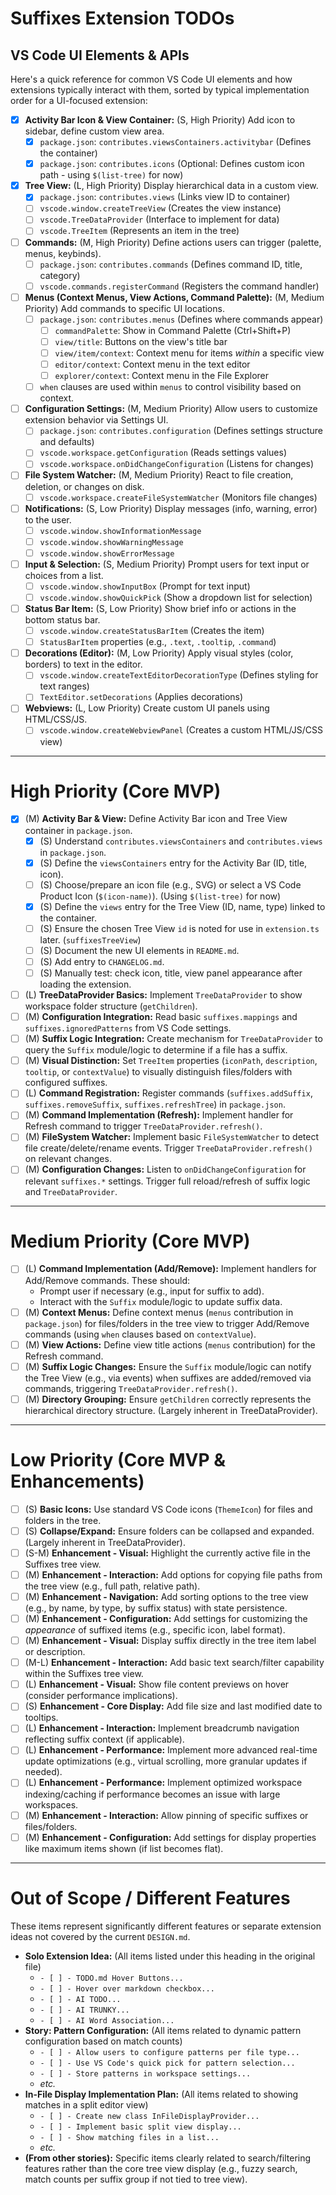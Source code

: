 # Suffixes Extension TODOs

## VS Code UI Elements & APIs

Here's a quick reference for common VS Code UI elements and how extensions typically interact with them, sorted by typical implementation order for a UI-focused extension:

- [x] **Activity Bar Icon & View Container:** (S, High Priority) Add icon to sidebar, define custom view area.
  - [x] `package.json`: `contributes.viewsContainers.activitybar` (Defines the container)
  - [x] `package.json`: `contributes.icons` (Optional: Defines custom icon path - using `$(list-tree)` for now)
- [x] **Tree View:** (L, High Priority) Display hierarchical data in a custom view.
  - [x] `package.json`: `contributes.views` (Links view ID to container)
  - [ ] `vscode.window.createTreeView` (Creates the view instance)
  - [ ] `vscode.TreeDataProvider` (Interface to implement for data)
  - [ ] `vscode.TreeItem` (Represents an item in the tree)
- [ ] **Commands:** (M, High Priority) Define actions users can trigger (palette, menus, keybinds).
  - [ ] `package.json`: `contributes.commands` (Defines command ID, title, category)
  - [ ] `vscode.commands.registerCommand` (Registers the command handler)
- [ ] **Menus (Context Menus, View Actions, Command Palette):** (M, Medium Priority) Add commands to specific UI locations.
  - [ ] `package.json`: `contributes.menus` (Defines where commands appear)
    - [ ] `commandPalette`: Show in Command Palette (Ctrl+Shift+P)
    - [ ] `view/title`: Buttons on the view's title bar
    - [ ] `view/item/context`: Context menu for items _within_ a specific view
    - [ ] `editor/context`: Context menu in the text editor
    - [ ] `explorer/context`: Context menu in the File Explorer
  - [ ] `when` clauses are used within `menus` to control visibility based on context.
- [ ] **Configuration Settings:** (M, Medium Priority) Allow users to customize extension behavior via Settings UI.
  - [ ] `package.json`: `contributes.configuration` (Defines settings structure and defaults)
  - [ ] `vscode.workspace.getConfiguration` (Reads settings values)
  - [ ] `vscode.workspace.onDidChangeConfiguration` (Listens for changes)
- [ ] **File System Watcher:** (M, Medium Priority) React to file creation, deletion, or changes on disk.
  - [ ] `vscode.workspace.createFileSystemWatcher` (Monitors file changes)
- [ ] **Notifications:** (S, Low Priority) Display messages (info, warning, error) to the user.
  - [ ] `vscode.window.showInformationMessage`
  - [ ] `vscode.window.showWarningMessage`
  - [ ] `vscode.window.showErrorMessage`
- [ ] **Input & Selection:** (S, Medium Priority) Prompt users for text input or choices from a list.
  - [ ] `vscode.window.showInputBox` (Prompt for text input)
  - [ ] `vscode.window.showQuickPick` (Show a dropdown list for selection)
- [ ] **Status Bar Item:** (S, Low Priority) Show brief info or actions in the bottom status bar.
  - [ ] `vscode.window.createStatusBarItem` (Creates the item)
  - [ ] `StatusBarItem` properties (e.g., `.text`, `.tooltip`, `.command`)
- [ ] **Decorations (Editor):** (M, Low Priority) Apply visual styles (color, borders) to text in the editor.
  - [ ] `vscode.window.createTextEditorDecorationType` (Defines styling for text ranges)
  - [ ] `TextEditor.setDecorations` (Applies decorations)
- [ ] **Webviews:** (L, Low Priority) Create custom UI panels using HTML/CSS/JS.
  - [ ] `vscode.window.createWebviewPanel` (Creates a custom HTML/JS/CSS view)

---

# High Priority (Core MVP)

- [x] (M) **Activity Bar & View:** Define Activity Bar icon and Tree View container in `package.json`.
  - [x] (S) Understand `contributes.viewsContainers` and `contributes.views` in `package.json`.
  - [x] (S) Define the `viewsContainers` entry for the Activity Bar (ID, title, icon).
  - [ ] (S) Choose/prepare an icon file (e.g., SVG) or select a VS Code Product Icon (`$(icon-name)`). (Using `$(list-tree)` for now)
  - [x] (S) Define the `views` entry for the Tree View (ID, name, type) linked to the container.
  - [ ] (S) Ensure the chosen Tree View `id` is noted for use in `extension.ts` later. (`suffixesTreeView`)
  - [ ] (S) Document the new UI elements in `README.md`.
  - [ ] (S) Add entry to `CHANGELOG.md`.
  - [ ] (S) Manually test: check icon, title, view panel appearance after loading the extension.
- [ ] (L) **TreeDataProvider Basics:** Implement `TreeDataProvider` to show workspace folder structure (`getChildren`).
- [ ] (M) **Configuration Integration:** Read basic `suffixes.mappings` and `suffixes.ignoredPatterns` from VS Code settings.
- [ ] (M) **Suffix Logic Integration:** Create mechanism for `TreeDataProvider` to query the `Suffix` module/logic to determine if a file has a suffix.
- [ ] (M) **Visual Distinction:** Set `TreeItem` properties (`iconPath`, `description`, `tooltip`, or `contextValue`) to visually distinguish files/folders with configured suffixes.
- [ ] (L) **Command Registration:** Register commands (`suffixes.addSuffix`, `suffixes.removeSuffix`, `suffixes.refreshTree`) in `package.json`.
- [ ] (M) **Command Implementation (Refresh):** Implement handler for Refresh command to trigger `TreeDataProvider.refresh()`.
- [ ] (M) **FileSystem Watcher:** Implement basic `FileSystemWatcher` to detect file create/delete/rename events. Trigger `TreeDataProvider.refresh()` on relevant changes.
- [ ] (M) **Configuration Changes:** Listen to `onDidChangeConfiguration` for relevant `suffixes.*` settings. Trigger full reload/refresh of suffix logic and `TreeDataProvider`.

---

# Medium Priority (Core MVP)

- [ ] (L) **Command Implementation (Add/Remove):** Implement handlers for Add/Remove commands. These should:
  - Prompt user if necessary (e.g., input for suffix to add).
  - Interact with the `Suffix` module/logic to update suffix data.
- [ ] (M) **Context Menus:** Define context menus (`menus` contribution in `package.json`) for files/folders in the tree view to trigger Add/Remove commands (using `when` clauses based on `contextValue`).
- [ ] (M) **View Actions:** Define view title actions (`menus` contribution) for the Refresh command.
- [ ] (M) **Suffix Logic Changes:** Ensure the `Suffix` module/logic can notify the Tree View (e.g., via events) when suffixes are added/removed via commands, triggering `TreeDataProvider.refresh()`.
- [ ] (M) **Directory Grouping:** Ensure `getChildren` correctly represents the hierarchical directory structure. (Largely inherent in TreeDataProvider).

---

# Low Priority (Core MVP & Enhancements)

- [ ] (S) **Basic Icons:** Use standard VS Code icons (`ThemeIcon`) for files and folders in the tree.
- [ ] (S) **Collapse/Expand:** Ensure folders can be collapsed and expanded. (Largely inherent in TreeDataProvider).
- [ ] (S-M) **Enhancement - Visual:** Highlight the currently active file in the Suffixes tree view.
- [ ] (M) **Enhancement - Interaction:** Add options for copying file paths from the tree view (e.g., full path, relative path).
- [ ] (M) **Enhancement - Navigation:** Add sorting options to the tree view (e.g., by name, by type, by suffix status) with state persistence.
- [ ] (M) **Enhancement - Configuration:** Add settings for customizing the _appearance_ of suffixed items (e.g., specific icon, label format).
- [ ] (M) **Enhancement - Visual:** Display suffix directly in the tree item label or description.
- [ ] (M-L) **Enhancement - Interaction:** Add basic text search/filter capability within the Suffixes tree view.
- [ ] (L) **Enhancement - Visual:** Show file content previews on hover (consider performance implications).
- [ ] (S) **Enhancement - Core Display:** Add file size and last modified date to tooltips.
- [ ] (L) **Enhancement - Interaction:** Implement breadcrumb navigation reflecting suffix context (if applicable).
- [ ] (L) **Enhancement - Performance:** Implement more advanced real-time update optimizations (e.g., virtual scrolling, more granular updates if needed).
- [ ] (L) **Enhancement - Performance:** Implement optimized workspace indexing/caching if performance becomes an issue with large workspaces.
- [ ] (M) **Enhancement - Interaction:** Allow pinning of specific suffixes or files/folders.
- [ ] (M) **Enhancement - Configuration:** Add settings for display properties like maximum items shown (if list becomes flat).

---

# Out of Scope / Different Features

These items represent significantly different features or separate extension ideas not covered by the current `DESIGN.md`.

- **Solo Extension Idea:** (All items listed under this heading in the original file)
  - `- [ ] - TODO.md Hover Buttons...`
  - `- [ ] - Hover over markdown checkbox...`
  - `- [ ] - AI TODO...`
  - `- [ ] - AI TRUNKY...`
  - `- [ ] - AI Word Association...`
- **Story: Pattern Configuration:** (All items related to dynamic pattern configuration based on match counts)
  - `- [ ] - Allow users to configure patterns per file type...`
  - `- [ ] - Use VS Code's quick pick for pattern selection...`
  - `- [ ] - Store patterns in workspace settings...`
  - _etc._
- **In-File Display Implementation Plan:** (All items related to showing matches in a split editor view)
  - `- [ ] - Create new class InFileDisplayProvider...`
  - `- [ ] - Implement basic split view display...`
  - `- [ ] - Show matching files in a list...`
  - _etc._
- **(From other stories):** Specific items clearly related to search/filtering features rather than the core tree view display (e.g., fuzzy search, match counts per suffix group if not tied to tree view).
